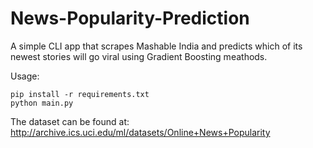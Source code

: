 # News-Popularity-Prediction

A simple CLI app that scrapes Mashable India and predicts which of its newest stories will go viral using Gradient Boosting meathods. 

Usage:
```
pip install -r requirements.txt
python main.py
```
The dataset can be found at: http://archive.ics.uci.edu/ml/datasets/Online+News+Popularity

